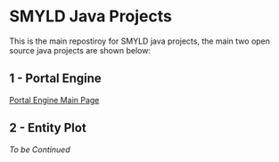 # SMYLD Java Projects
This is the main repostiroy for SMYLD java projects, the main two open source java projects are shown below:

## 1 - Portal Engine
[Portal Engine Main Page](apps/pe)
## 2 - Entity Plot

_To be Continued_
